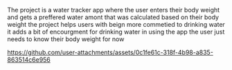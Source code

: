 The project is a water tracker app where the user enters their body weight and gets a preffered water amont that was calculated based on their body weight 
the project helps users with beign more commetied to drinking water it adds a bit of encourgment for drinking water 
in using the app the user just needs to know their body weight for now 



https://github.com/user-attachments/assets/0c1fe61c-318f-4b98-a835-863514c6e956

